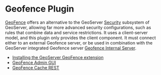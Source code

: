 # Geofence Plugin

[GeoFence](https://github.com/geoserver/geofence/) offers an alternative to the GeoServer [Security](../../security/index.md) subsystem of GeoServer, allowing far more advanced security configurations, such as rules that combine data and service restrictions. It uses a client-server model, and this plugin only provides the client component. It must connect either to an external Geofence server, or be used in combination with the GeoServer integrated Geofence server [Geofence Internal Server](../geofence-server/index.md).

<div class="grid cards" markdown>

-   [Installing the GeoServer GeoFence extension](installing.md)
-   [GeoFence Admin GUI](configuration.md)
-   [GeoFence Cache REST](cache.md)

</div>
